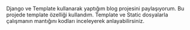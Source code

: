 Django ve Template kullanarak yaptığım blog projesini paylaşıyorum. Bu projede template özelliği kullandım. Template ve Static dosyalarla çalışmanın mantığını kodları inceleyerek anlayabilirsiniz.
